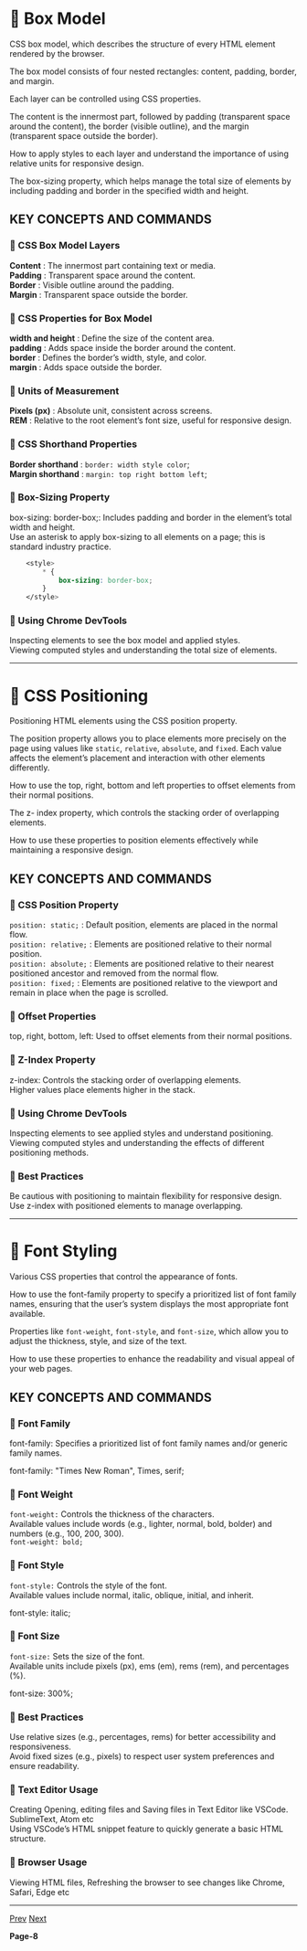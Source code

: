 # 🚀 Box Model

CSS box model, which describes the structure of every HTML element rendered by the browser. 

The box model consists of four nested rectangles: content, padding, border, and margin. 

Each layer can be controlled using CSS properties. 

The content is the innermost part, followed by padding (transparent space around the content), 
the border (visible outline), and the margin (transparent space outside the border).

How to apply styles to each layer and understand the importance of using relative units for responsive design.

The box-sizing property, which helps manage the total size of elements by including padding and border in the specified width and height.

## KEY CONCEPTS AND COMMANDS

### 📙 CSS Box Model Layers
**Content** : The innermost part containing text or media. <br/>
**Padding** : Transparent space around the content. <br/>
**Border** : Visible outline around the padding. <br/>
**Margin** : Transparent space outside the border. <br/>

### 📗 CSS Properties for Box Model
**width and height** : Define the size of the content area. <br/>
**padding** : Adds space inside the border around the content. <br/>
**border** : Defines the border’s width, style, and color. <br/>
**margin** : Adds space outside the border. <br/>

### 📕 Units of Measurement
**Pixels (px)** : Absolute unit, consistent across screens. <br/>
**REM** : Relative to the root element’s font size, useful for responsive design. <br/>

### 📘 CSS Shorthand Properties
**Border shorthand** : ```border: width style color```; <br/>
**Margin shorthand** : ```margin: top right bottom left```; <br/>

### 📒 Box-Sizing Property
box-sizing: border-box;: Includes padding and border in the element’s total width and height. <br/>
Use an asterisk to apply box-sizing to all elements on a page; this is standard industry practice.

```css
    <style>
        * {
            box-sizing: border-box;
        }
    </style>
```
### 📜 Using Chrome DevTools
Inspecting elements to see the box model and applied styles. <br/>
Viewing computed styles and understanding the total size of elements.

---

# 🚀 CSS Positioning

Positioning HTML elements using the CSS position property. 

The position property allows you to place elements more precisely on the page using values like ```static```, ```relative```, ```absolute```, and ```fixed```. 
Each value affects the element’s placement and interaction with other elements differently.

How to use the top, right, bottom and left properties to offset elements from their normal positions.

The z- index property, which controls the stacking order of overlapping elements.

How to use these properties to position elements effectively while maintaining a responsive design.

## KEY CONCEPTS AND COMMANDS

### 📕 CSS Position Property
```position: static;``` : Default position, elements are placed in the normal flow. <br/>
```position: relative;``` : Elements are positioned relative to their normal position. <br/>
```position: absolute;``` : Elements are positioned relative to their nearest positioned ancestor and removed from the normal flow. <br/>
```position: fixed;``` : Elements are positioned relative to the viewport and remain in place when the page is scrolled. <br/>

### 📗 Offset Properties
top, right, bottom, left: Used to offset elements from their normal positions.

### 📘 Z-Index Property
z-index: Controls the stacking order of overlapping elements. <br/>
Higher values place elements higher in the stack.

### 📙 Using Chrome DevTools
Inspecting elements to see applied styles and understand positioning. <br/>
Viewing computed styles and understanding the effects of different positioning methods.

### 📒 Best Practices
Be cautious with positioning to maintain flexibility for responsive design. <br/>
Use z-index with positioned elements to manage overlapping.

---

# 🚀 Font Styling

Various CSS properties that control the appearance of fonts.

How to use the font-family property to specify a prioritized list of font family names, ensuring that the user’s system displays the most appropriate font available.

Properties like ```font-weight```, ```font-style```, and ```font-size```, which allow you to adjust the thickness, style, and size of the text. 

How to use these properties to enhance the readability and visual appeal of your web pages.

## KEY CONCEPTS AND COMMANDS

### 📙 Font Family
font-family: Specifies a prioritized list of font family names and/or generic family names.

font-family: "Times New Roman", Times, serif;

### 📗 Font Weight
```font-weight:``` Controls the thickness of the characters. <br/>
Available values include words (e.g., lighter, normal, bold, bolder) and numbers (e.g., 100, 200, 300). <br/>
```font-weight: bold;```

### 📕 Font Style
```font-style:``` Controls the style of the font. <br/>
Available values include normal, italic, oblique, initial, and inherit.

font-style: italic;

### 📘 Font Size
```font-size:``` Sets the size of the font. <br/>
Available units include pixels (px), ems (em), rems (rem), and percentages (%).

font-size: 300%;

### 📒 Best Practices
Use relative sizes (e.g., percentages, rems) for better accessibility and responsiveness. <br/>
Avoid fixed sizes (e.g., pixels) to respect user system preferences and ensure readability.

### 📗 Text Editor Usage
Creating Opening, editing files and Saving files in Text Editor like VSCode. SublimeText, Atom etc <br/>
Using VSCode’s HTML snippet feature to quickly generate a basic HTML structure.

### 📙 Browser Usage
Viewing HTML files, Refreshing the browser to see changes like Chrome, Safari, Edge etc

---

[Prev]()  [Next]()

**Page-8**
